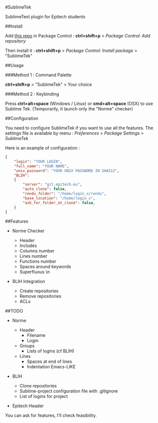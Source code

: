 #SublimeTek

SublimeText plugin for Epitech students

##Install

Add [this repo](https://github.com/hug33k/SublimeTek) in Package Control :
__ctrl+shift+p__ > _Package Control: Add repository_

Then install it :
__ctrl+shift+p__ > _Package Control: Install package_ > "SublimeTek"

##Usage

###Method 1 : Command Palette

__ctrl+shift+p__ > "SublimeTek" > Your choice

###Method 2 : Keybinding

Press __ctrl+alt+space__ (Windows / Linux) or __cmd+alt+space__ (OSX) to use Sublime Tek.
(Temporarily, it launch only the "Norme" checker)

##Configuration

You need to configure SublimeTek if you want to use all the features.
The settings file is available by menu : _Preferences_ > _Package Settings_ > _SublimeTek_

Here is an example of configuration :
````json
{
    "login": "YOUR LOGIN",
    "full_name": "YOUR NAME",
    "unix_password": "YOUR UNIX PASSWORD IN SHA512",
    "BLIH":
    {
        "server": "git.epitech.eu",
        "auto_clone": false,
        "rendu_folder": "/home/login_x/rendu",
        "base_location": "/home/login_x",
        "ask_for_folder_at_clone": false,
    }
}
````

##Features

* Norme Checker
    * Header
    * Includes
    * Columns number
    * Lines number
    * Functions number
    * Spaces around keywords
    * Superfluous \n

* BLIH Integration
    * Create repositories
    * Remove repositories
    * ACLs

##TODO

* Norme
    * Header
        * Filename
        * Login
    * Groups
        * Lists of logins (cf BLIH)
    * Lines
        * Spaces at end of lines
        * Indentation Emacs-LIKE

* BLIH
    * Clone repositories
    * Sublime-project configuration file with .gitignore
    * List of logins for project

* Epitech Header

You can ask for features, I'll check feasibility.
